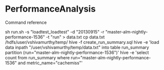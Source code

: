 PerformanceAnalysis
===================

Command reference

 sh run.sh -s "loadtest_loadtest" -d "20130915" -r "master-alm-nightly-performance-1536" -t "run" > data.txt
 cp data.txt /hdfs/user/vshivamurthy/temp/
 hive -f create_run_summary.sql
 hive -e 'load data inpath "/user/vshivamurthy/temp/data.txt" into table run_summary partition (run="master-alm-nightly-performance-1536")'
 hive -e 'select count from run_summary where run="master-alm-nightly-performance-1536" and metric_name="cachemiss"'